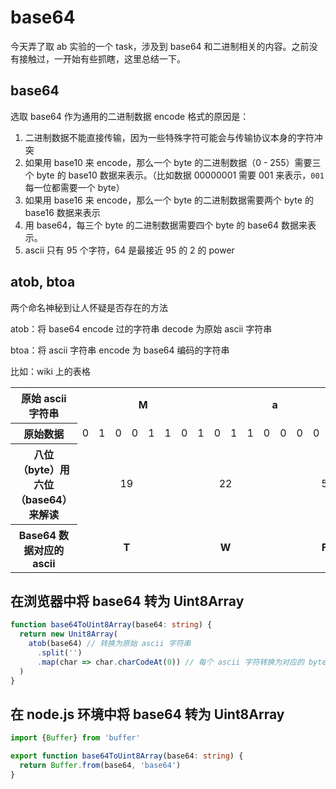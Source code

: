 # base64
今天弄了取 ab 实验的一个 task，涉及到 base64 和二进制相关的内容。之前没有接触过，一开始有些抓瞎，这里总结一下。

## base64
选取 base64 作为通用的二进制数据 encode 格式的原因是：
1. 二进制数据不能直接传输，因为一些特殊字符可能会与传输协议本身的字符冲突
2. 如果用 base10 来 encode，那么一个 byte 的二进制数据（0 - 255）需要三个 byte 的 base10 数据来表示。（比如数据 00000001 需要 001 来表示，`001` 每一位都需要一个 byte）
3. 如果用 base16 来 encode，那么一个 byte 的二进制数据需要两个 byte 的 base16 数据来表示
4. 用 base64，每三个 byte 的二进制数据需要四个 byte 的 base64 数据来表示。
5. ascii 只有 95 个字符，64 是最接近 95 的 2 的 power

## atob, btoa
两个命名神秘到让人怀疑是否存在的方法

atob：将 base64 encode 过的字符串 decode 为原始 ascii 字符串

btoa：将 ascii 字符串 encode 为 base64 编码的字符串

比如：wiki 上的表格

<table class="wikitable">

<tbody><tr>
<th scope="row">原始 ascii 字符串
</th>
<td colspan="8" style="text-align:center"><b>M</b>
</td>
<td colspan="8" style="text-align:center"><b>a</b>
</td>
<td colspan="8" style="text-align:center"><b>n</b>
</td></tr>
<tr>
<th scope="row">原始数据
</th>
<td>0</td>
<td>1</td>
<td>0</td>
<td>0</td>
<td>1</td>
<td>1</td>
<td>0</td>
<td>1
</td>
<td>0</td>
<td>1</td>
<td>1</td>
<td>0</td>
<td>0</td>
<td>0</td>
<td>0</td>
<td>1
</td>
<td>0</td>
<td>1</td>
<td>1</td>
<td>0</td>
<td>1</td>
<td>1</td>
<td>1</td>
<td>0
</td></tr>
<tr>
<th scope="row">八位（byte）用六位（base64）来解读
</th>
<td colspan="6" style="text-align:center">19
</td>
<td colspan="6" style="text-align:center">22
</td>
<td colspan="6" style="text-align:center">5
</td>
<td colspan="6" style="text-align:center">46
</td></tr>
<tr>
<th scope="row">Base64 数据对应的 ascii
</th>
<td colspan="6" style="text-align:center"><b>T</b>
</td>
<td colspan="6" style="text-align:center"><b>W</b>
</td>
<td colspan="6" style="text-align:center"><b>F</b>
</td>
<td colspan="6" style="text-align:center"><b>u</b>
</td></tr></tbody></table>

## 在浏览器中将 base64 转为 Uint8Array
```typescript
function base64ToUint8Array(base64: string) {
  return new Unit8Array(
    atob(base64) // 转换为原始 ascii 字符串
      .split('')
      .map(char => char.charCodeAt(0)) // 每个 ascii 字符转换为对应的 byte
  )
}
```

## 在 node.js 环境中将 base64 转为 Uint8Array
```typescript
import {Buffer} from 'buffer'

export function base64ToUint8Array(base64: string) {
  return Buffer.from(base64, 'base64')
}
```
